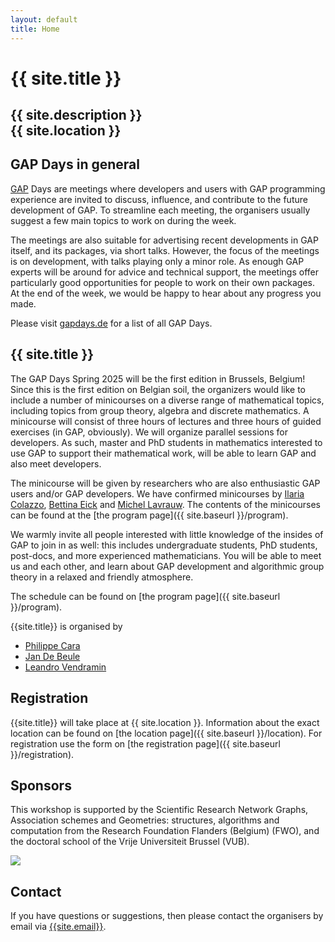 ```yaml
---
layout: default
title: Home
---
```


# {{ site.title }}

## {{ site.description }}<br> {{ site.location }}

## GAP Days in general

[GAP](https://www.gap-system.org/) Days are meetings where developers and users
with GAP programming experience are invited to discuss, influence, and
contribute to the future development of GAP. To streamline each meeting, the
organisers usually suggest a few main topics to work on during the week.

The meetings are also suitable for advertising recent developments in GAP
itself, and its packages, via short talks.  However, the focus of the meetings
is on development, with talks playing only a minor role.  As enough GAP experts
will be around for advice and technical support, the meetings offer particularly
good opportunities for people to work on their own packages. At the end of the
week, we would be happy to hear about any progress you made.

Please visit [gapdays.de](https://www.gapdays.de) for a list of all GAP Days.

## {{ site.title }}

<!-- 
The focus of these GAP Days will be on the GAP Package distribution
and its infrastructure.
Please visit the [topics page]({{ site.baseurl }}/topics) for details.
 -->

The GAP Days Spring 2025 will be the first edition in Brussels, Belgium! 
Since this is the first edition on Belgian soil, the organizers would like 
to include a number of minicourses on a diverse range of mathematical topics, 
including topics from group theory, algebra and discrete mathematics. A minicourse
will consist of three hours of lectures and three hours of guided exercises (in GAP, obviously). 
We will organize parallel sessions for developers. As such, 
master and PhD students in mathematics interested to use GAP to support their mathematical
work, will be able to learn GAP and also meet developers. 

The minicourse will be given by researchers who are also enthusiastic GAP users and/or GAP developers. 
We have confirmed minicourses by [Ilaria Colazzo](https://www.ilariacolazzo.info/new/), [Bettina Eick](http://www.iaa.tu-bs.de/beick/)
and [Michel Lavrauw](https://osebje.famnit.upr.si/~michel.lavrauw/). The contents of the minicourses can 
be found at the [the program page]({{ site.baseurl }}/program).

We warmly invite all people interested with
little knowledge of the insides of GAP to join in as well: this includes undergraduate
students, PhD students, post-docs, and more experienced mathematicians. You will
be able to meet us and each other, and learn about GAP development and
algorithmic group theory in a relaxed and friendly atmosphere.

The schedule can be found on [the program page]({{ site.baseurl }}/program).

{{site.title}} is organised by

* [Philippe Cara](https://wids.research.vub.be/nl/philippe-cara)
* [Jan De Beule](https://wids.research.vub.be/en/node/149)
* [Leandro Vendramin](https://leandrovendramin.org)

## Registration

{{site.title}} will take place at {{ site.location }}.
Information about the exact location can be found on [the location page]({{ site.baseurl }}/location).
For registration use the form on [the registration page]({{ site.baseurl }}/registration).


## Sponsors

This workshop is supported by the Scientific Research Network Graphs, Association schemes and Geometries: structures, algorithms and computation
from the Research Foundation Flanders (Belgium) (FWO), and the doctoral school of the Vrije Universiteit Brussel (VUB).

[<img src="{{ site.baseurl }}/public/fwo.png" />](https://www.fwo.be)


## <a name="contact"></a> Contact

If you have questions or suggestions, then please contact the organisers by
email via [{{site.email}}](mailto:{{site.email}}).

